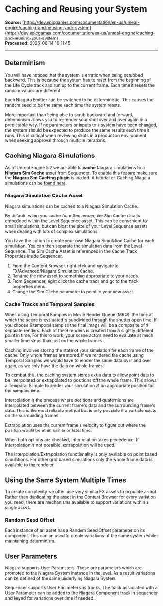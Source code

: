 # Caching and Reusing your System

**Source:** [https://dev.epicgames.com/documentation/en-us/unreal-engine/caching-and-reusing-your-system](https://dev.epicgames.com/documentation/en-us/unreal-engine/caching-and-reusing-your-system)  
**Processed:** 2025-06-14 16:11:45

---

## Determinism

You will have noticed that the system is erratic when being scrubbed backward. This is because the system has to reset from the beginning of the Life Cycle track and run up to the current frame. Each time it resets the random values are different.

Each Niagara Emitter can be switched to be deterministic. This causes the random seed to be the same each time the system resets.

More important than being able to scrub backward and forward, determinism allows you to re-render your shot over and over again in a predictable way. If no parameters or inputs to a system have been changed, the system should be expected to produce the same results each time it runs. This is critical when reviewing shots in a production environment when seeking approval through multiple iterations.

## Caching Niagara Simulations

As of Unreal Engine 5.2 we are able to **cache** Niagara simulations to a **Niagara Sim Cache** asset from Sequencer. To enable this feature make sure the **Niagara Sim Caching plugin** is loaded. A tutorial on Caching Niagara simulations can be [found here](https://dev.epicgames.com/community/learning/tutorials/7B3y/unreal-engine-caching-niagara-fluids-with-sequencer).

### Niagara Simulation Cache Asset

Niagara simulations can be cached to a Niagara Simulation Cache.

By default, when you cache from Sequencer, the Sim Cache data is embedded within the Level Sequence asset. This can be convenient for small simulations, but can bloat the size of your Level Sequence assets when dealing with lots of complex simulations.

You have the option to create your own Niagara Simulation Cache for each simulation. You can then separate the simulation data from the Level Sequence. The Sim Cache Asset is referenced in the Cache Track Properties inside Sequencer.

1.  From the Content Browser, right click and navigate to FX/Advanced/Niagara Simulation Cache.
2.  Rename the new asset to something appropriate to your needs.
3.  From Sequencer, right click the cache track and go to the track properties menu.
4.  Change the Sim Cache parameter to point to your new asset.

### Cache Tracks and Temporal Samples

When using Temporal Samples in Movie Render Queue (MRQ), the time at which the scene is evaluated is subdivided through the shutter open time. If you choose 9 temporal samples the final image will be a composite of 9 separate renders. Each of the 9 renders is created from a slightly different point in time. For this to work, your scene actors need to evaluate at much smaller time steps than just on the whole frames.

Caching involves storing the state of your simulation for each frame of the cache. Only whole frames are stored. If we rendered the cache using Temporal Samples we would have to render the same data over and over again, as we only have the data on whole frames.

To combat this, the caching system stores extra data to allow point data to be interpolated or extrapolated to positions off the whole frame. This allows a Temporal Sample to render your simulation at an appropriate position for the samples time.

Interpolation is the process where positions and quaternions are interpolated between the current frame's data and the surrounding frame's data. This is the most reliable method but is only possible if a particle exists on the surrounding frames.

Extrapolation uses the current frame's velocity to figure out where the position would be at an earlier or later time.

When both options are checked, Interpolation takes precedence. If Interpolation is not possible, extrapolation will be used.

The Interpolation/Extrapolation functionality is only available on point based simulations. For other grid based simulations only the whole frame data is available to the renderer.

## Using the Same System Multiple Times

To create complexity we often use very similar FX assets to populate a shot. Rather than duplicating the asset in the Content Browser for every variation you need, there are mechanisms available to support variations within a single asset.

### Random Seed Offset

Each instance of an asset has a Random Seed Offset parameter on its component. This can be used to create variations of the same system while maintaining determinism.

## User Parameters

Niagara supports User Parameters. These are parameters which are promoted to the Niagara System instance in the level. As a result variations can be defined of the same underlying Niagara System.

Sequencer supports User Parameters as tracks. The track associated with a User Parameter can be added to the Niagara Component track in sequencer and keyed for variations over time if needed.
